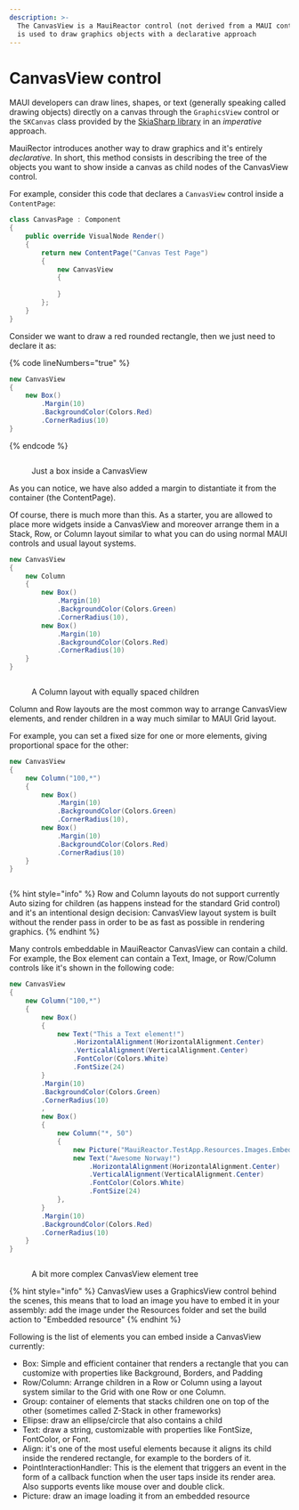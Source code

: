 ```yaml
---
description: >-
  The CanvasView is a MauiReactor control (not derived from a MAUI control) that
  is used to draw graphics objects with a declarative approach
---
```


# CanvasView control

MAUI developers can draw lines, shapes, or text (generally speaking called drawing objects) directly on a canvas through the `GraphicsView` control or the `SKCanvas` class provided by the [SkiaSharp library](https://github.com/mono/SkiaSharp) in an _imperative_ approach.&#x20;

MauiRector introduces another way to draw graphics and it's entirely _declarative._ In short, this method consists in describing the tree of the objects you want to show inside a canvas as child nodes of the CanvasView control.

For example, consider this code that declares a `CanvasView` control inside a `ContentPage`:

```csharp
class CanvasPage : Component
{
    public override VisualNode Render()
    {
        return new ContentPage("Canvas Test Page")
        {
            new CanvasView
            {
                
            }
        };
    }
}
```

Consider we want to draw a red rounded rectangle, then we just need to declare it as:

{% code lineNumbers="true" %}
```csharp
new CanvasView
{
    new Box()
        .Margin(10)
        .BackgroundColor(Colors.Red)
        .CornerRadius(10)
}
```
{% endcode %}

<figure><img src="../../.gitbook/assets/image (2) (1) (1).png" alt=""><figcaption><p>Just a box inside a CanvasView</p></figcaption></figure>

As you can notice, we have also added a margin to distantiate it from the container (the ContentPage).

Of course, there is much more than this. As a starter, you are allowed to place more widgets inside a CanvasView and moreover arrange them in a Stack, Row, or Column layout similar to what you can do using normal MAUI controls and usual layout systems.

```csharp
new CanvasView
{
    new Column
    {
        new Box()
            .Margin(10)
            .BackgroundColor(Colors.Green)
            .CornerRadius(10),
        new Box()
            .Margin(10)
            .BackgroundColor(Colors.Red)
            .CornerRadius(10)
    }
}
```

<figure><img src="../../.gitbook/assets/image (5) (1).png" alt=""><figcaption><p>A Column layout with equally spaced children</p></figcaption></figure>

Column and Row layouts are the most common way to arrange CanvasView elements, and render children in a way much similar to MAUI Grid layout.&#x20;

For example, you can set a fixed size for one or more elements, giving proportional space for the other:

```csharp
new CanvasView
{
    new Column("100,*")
    {
        new Box()
            .Margin(10)
            .BackgroundColor(Colors.Green)
            .CornerRadius(10),
        new Box()
            .Margin(10)
            .BackgroundColor(Colors.Red)
            .CornerRadius(10)
    }
}
```

<figure><img src="../../.gitbook/assets/image (7).png" alt=""><figcaption></figcaption></figure>

{% hint style="info" %}
Row and Column layouts do not support currently Auto sizing for children (as happens instead for the standard Grid control) and it's an intentional design decision: CanvasView layout system is built without the render pass in order to be as fast as possible in rendering graphics. &#x20;
{% endhint %}

Many controls embeddable in MauiReactor CanvasView can contain a child. For example, the Box element can contain a Text, Image, or Row/Column controls like it's shown in the following code:

```csharp
new CanvasView
{
    new Column("100,*")
    {
        new Box()
        { 
            new Text("This a Text element!")
                .HorizontalAlignment(HorizontalAlignment.Center)
                .VerticalAlignment(VerticalAlignment.Center)
                .FontColor(Colors.White)
                .FontSize(24)                    
        }
        .Margin(10)
        .BackgroundColor(Colors.Green)
        .CornerRadius(10)
        ,
        new Box()
        { 
            new Column("*, 50")
            {
                new Picture("MauiReactor.TestApp.Resources.Images.Embedded.norway_1.jpeg"),
                new Text("Awesome Norway!")
                    .HorizontalAlignment(HorizontalAlignment.Center)
                    .VerticalAlignment(VerticalAlignment.Center)
                    .FontColor(Colors.White)
                    .FontSize(24)
            },
        }
        .Margin(10)
        .BackgroundColor(Colors.Red)
        .CornerRadius(10)
    }
}

```

<figure><img src="../../.gitbook/assets/image (6).png" alt=""><figcaption><p>A bit more complex CanvasView element tree</p></figcaption></figure>

{% hint style="info" %}
CanvasView uses a GraphicsView control behind the scenes, this means that to load an image you have to embed it in your assembly: add the image under the Resources folder and set the build action to "Embedded resource"
{% endhint %}

Following is the list of elements you can embed inside a CanvasView currently:

* Box: Simple and efficient container that renders a rectangle that you can customize with properties like Background, Borders, and Padding
* Row/Column: Arrange children in a Row or Column using a layout system similar to the Grid with one Row or one Column.
* Group: container of elements that stacks children one on top of the other (sometimes called Z-Stack in other frameworks)
* Ellipse: draw an ellipse/circle that also contains a child
* Text: draw a string, customizable with properties like FontSize, FontColor, or Font.
* Align: it's one of the most useful elements because it aligns its child inside the rendered rectangle, for example to the borders of it.
* PointInteractionHandler: This is the element that triggers an event in the form of a callback function when the user taps inside its render area. Also supports events like mouse over and double click.
* Picture: draw an image loading it from an embedded resource

